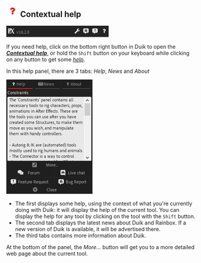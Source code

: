 ## ![Help icon](img/duik-icons/help-icon-red.png) Contextual help

![](img/duik-screenshots/General/bottomBar.png)

If you need help, click on the bottom right button in Duik to open the [***Contextual help***](contextual-help.md), or hold the `Shift` button on your keyboard while clicking on any button to get some [*help*](contextual-help.md).

In this help panel, there are 3 tabs: *Help*, *News* and *About*

![Contextual Help panels](img/duik-screenshots/Help-window/general-help-window.png)

- The first displays some help, using the context of what you're currently doing with Duik: it will display the help of the current tool. You can display the help for any tool by clicking on the tool with the `Shift` button.
- The second tab displays the latest news about Duik and Rainbox. If a new version of Duik is available, it will be advertised there.
- The third tabs contains more information about Duik.

At the bottom of the panel, the _More..._ button will get you to a more detailed web page about the current tool.
